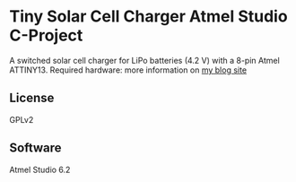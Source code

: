 Tiny Solar Cell Charger Atmel Studio C-Project
==============

A switched solar cell charger for LiPo batteries (4.2 V) with a 8-pin Atmel ATTINY13.
Required hardware: more information on [my blog site](https://sebastianfoerster86.wordpress.com)

License
--------------
GPLv2

Software
--------------
Atmel Studio 6.2